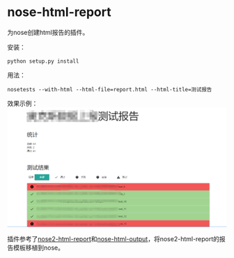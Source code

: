 # nose-html-report

为nose创建html报告的插件。

安装：
```
python setup.py install
```

用法：
```
nosetests --with-html --html-file=report.html --html-title=测试报告
```

效果示例：
![image](https://github.com/Earrow/nose-html-report/blob/master/images/001.png)


插件参考了[nose2-html-report](https://github.com/mgrijalva/nose2-html-report)和[nose-html-output](https://github.com/openstack-infra/nose-html-output)，将nose2-html-report的报告模板移植到nose。
